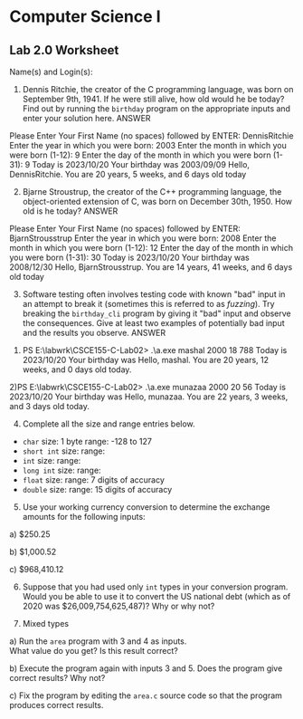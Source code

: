 
# Computer Science I 
## Lab 2.0 Worksheet

Name(s) and Login(s):



1. Dennis Ritchie, the creator of the C programming language,
was born on September 9th, 1941.  If he were still alive,
how old would he be today?  Find out by running the `birthday`
program on the appropriate inputs and enter your solution here.
ANSWER

Please Enter Your First Name (no spaces) followed by ENTER: DennisRitchie 
Enter the year in which you were born: 2003
Enter the month in which you were born (1-12): 9
Enter the day of the month in which you were born (1-31): 9
Today is 2023/10/20
Your birthday was 2003/09/09
Hello, DennisRitchie.  You are 20 years, 5 weeks, and 6 days old today



2. Bjarne Stroustrup, the creator of the C++ programming
language, the object-oriented extension of C, was born on
December 30th, 1950.  How old is he today?
ANSWER

Please Enter Your First Name (no spaces) followed by ENTER: BjarnStrousstrup
Enter the year in which you were born: 2008
Enter the month in which you were born (1-12): 12
Enter the day of the month in which you were born (1-31): 30
Today is 2023/10/20
Your birthday was 2008/12/30
Hello, BjarnStrousstrup.  You are 14 years, 41 weeks, and 6 days old today



3. Software testing often involves testing code with known
"bad" input in an attempt to break it (sometimes this is
referred to as *fuzzing*).  Try breaking the `birthday_cli`
program by giving it "bad" input and observe the consequences.
Give at least two examples of potentially bad input and the
results you observe.
ANSWER

1) PS E:\labwrk\CSCE155-C-Lab02> .\a.exe mashal 2000 18 788
Today is 2023/10/20
Your birthday was
Hello, mashal.  You are 20 years, 12 weeks, and 0 days old today.

2)PS E:\labwrk\CSCE155-C-Lab02> .\a.exe munazaa 2000 20 56
Today is 2023/10/20
Your birthday was
Hello, munazaa.  You are 22 years, 3 weeks, and 3 days old today.

4. Complete all the size and range entries below.

* `char`
  size: 1 byte
  range: -128 to 127
* `short int`
  size:
  range:
* `int`
  size:
  range:
* `long int`
  size:
  range:
* `float`
  size:
  range: 7 digits of accuracy
* `double`
  size:
  range: 15 digits of accuracy


5. Use your working currency conversion to determine
the exchange amounts for the following inputs:

  a) $250.25

  b) $1,000.52

  c) $968,410.12



6. Suppose that you had used only `int` types
in your conversion program.  Would you be able
to use it to convert the US national debt
(which as of 2020 was \$26,009,754,625,487)?
Why or why not?




7. Mixed types

a) Run the `area` program with 3 and 4 as inputs.  
What value do you get?  Is this result correct?


b) Execute the program again with inputs 3 and 5.
Does the program give correct results?  Why not?


c) Fix the program by editing the `area.c` source
code so that the program produces correct results.
